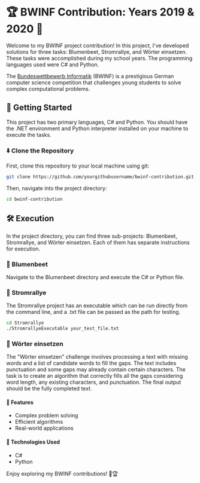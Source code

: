 # 🏆 BWINF Contribution: Years 2019 & 2020 🚀

Welcome to my BWINF project contribution! In this project, I've developed solutions for three tasks: Blumenbeet, Stromrallye, and Wörter einsetzen. These tasks were accomplished during my school years. The programming languages used were C# and Python.

The [Bundeswettbewerb Informatik](https://bwinf.de/bundeswettbewerb/) (BWINF) is a prestigious German computer science competition that challenges young students to solve complex computational problems.

## 🚀 Getting Started

This project has two primary languages, C# and Python. You should have the .NET environment and Python interpreter installed on your machine to execute the tasks.

### ⬇️ Clone the Repository

First, clone this repository to your local machine using git:

```bash
git clone https://github.com/yourgithubusername/bwinf-contribution.git
```

Then, navigate into the project directory:

```bash
cd bwinf-contribution
```

## 🛠️ Execution

In the project directory, you can find three sub-projects: Blumenbeet, Stromrallye, and Wörter einsetzen. Each of them has separate instructions for execution.

### 💐 Blumenbeet

Navigate to the Blumenbeet directory and execute the C# or Python file.

### 🔌 Stromrallye

The Stromrallye project has an executable which can be run directly from the command line, and a .txt file can be passed as the path for testing.

```bash
cd Stromrallye
./StromrallyeExecutable your_test_file.txt
```

### 📝 Wörter einsetzen

The "Wörter einsetzen" challenge involves processing a text with missing words and a list of candidate words to fill the gaps. The text includes punctuation and some gaps may already contain certain characters. The task is to create an algorithm that correctly fills all the gaps considering word length, any existing characters, and punctuation. The final output should be the fully completed text.

#### 🎯 Features

- Complex problem solving
- Efficient algorithms
- Real-world applications

#### 🧰 Technologies Used

- C#
- Python

Enjoy exploring my BWINF contributions! 🎉🏆

